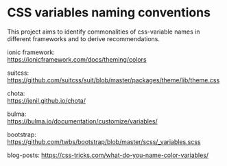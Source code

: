 # CSS variables naming conventions

This project aims to identify commonalities of css-variable names in different frameworks and to derive recommendations.


ionic framework:  
https://ionicframework.com/docs/theming/colors

suitcss:  
https://github.com/suitcss/suit/blob/master/packages/theme/lib/theme.css

chota:  
https://jenil.github.io/chota/

bulma:  
https://bulma.io/documentation/customize/variables/

bootstrap:  
https://github.com/twbs/bootstrap/blob/master/scss/_variables.scss



blog-posts:
https://css-tricks.com/what-do-you-name-color-variables/


